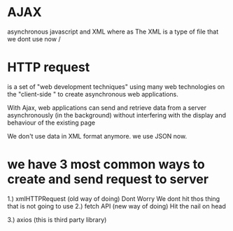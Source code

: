 
# AJAX 
asynchronous javascript and XML where as The XML is a type of file that we dont use now /

# HTTP request
is a set of "web development techniques"  using many web technologies on the "client-side "
to create asynchronous web applications. 


With Ajax, web applications can send and retrieve 
 data from a server asynchronously (in the background) 
without interfering with the display and 
 behaviour of the existing page

We don't use data in XML format anymore. we use JSON now. 


# we have 3 most common ways to create and send request to server
1.) xmlHTTPRequest (old way of doing) Dont Worry We dont hit thos thing that is not going to use 
2.) fetch API (new way of doing) Hit the nail on head

 3.) axios (this is third party library)